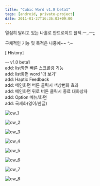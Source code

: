 ```yaml
---
title: "Cubic Word v1.0 beta1"
tags: [android, private-project]
date: 2011-01-27T16:36:03+09:00
---
```


열심히 달리고 있는 나홀로 안드로이드 플젝.ㅡ,.ㅡ;;  
  
구체적인 기능 및 목적은 나중에~~ ^.~

[ History]  
  
-- v1.0 beta1  
add: list화면 빠른 스크롤링 기능  
add: list화면 word '더 보기'  
add: Haptic Feedback  
add: 메인화면 버튼 클릭시 색상변화 효과  
add: 메인화면 뒤로 버튼 클릭시 종료 대화상자  
add: Option 메뉴/화면  
add: 국제화(영어/한글)
  

![cw_1](/assets/image/2011-01-27-201101270220.jpg)
  
![cw_2](/assets/image/2011-01-27-201101271630.jpg)
  
![cw_3](/assets/image/2011-01-27-201101271631.jpg)
  
![cw_4](/assets/image/2011-01-27-201101271632.jpg)
  
![cw_5](/assets/image/2011-01-27-201101060930.jpg)
  
![cw_6](/assets/image/2011-01-27-201101060931.jpg)
  
![cw_7](/assets/image/2011-01-27-201101060935.jpg)
  
![cw_8](/assets/image/2011-01-27-201012131621.jpg)
